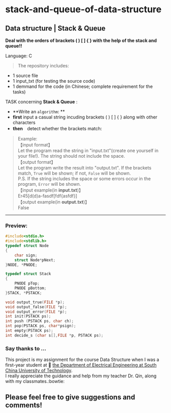 # stack-and-queue-of-data-structure
## Data structure | Stack & Queue
__Deal with the orders of brackets ( ) [ ] { } with the help of the stack and queue!!__


Language: C </br>
> The repository includes:
* 1 source file
* 1 input_txt (for testing the source code)
* 1 demmand for the code (in Chinese; complete requirement for the tasks)

TASK concerning **Stack & Queue** :</br>
*   **Write an `algorithm`: **
*  __first__ input a casual string incuding brackets ( ) [ ] { } along with other characters
*  __then__　detect whether the brackets match:

>Example:  
【input format】  
Let the program read the string in "input.txt"(create one yourself in your file!). The string should not include the space.  
【output format】  
Let the program write the result into "output.txt". If the brackets match, `True` will be shown; if not, `False` will be shown.  
P.S. If the string includes the space or some errors occur in the program, `Error` will be shown.  
【input example(in __input.txt__)】  
Er45[d(d)a-fasdf[fdf{asfdf}]  
【output example(in __output.txt__)】   
False

***

### Preview:

```c
#include<stdio.h>
#include<stdlib.h>
typedef struct Node
{
	char sign;
	struct Node*pNext;
}NODE, *PNODE;

typedef struct Stack
{
	PNODE pTop;
	PNODE pBottom;
}STACK, *PSTACK;

void output_true(FILE *p);
void output_false(FILE *p);
void output_error(FILE *p);
int init(PSTACK ps);
int push (PSTACK ps, char ch);
int pop(PSTACK ps, char*psign);
int empty(PSTACK ps);
int decide_s (char s[],FILE *p, PSTACK ps);


```

### Say thanks to ...
This project is my assignment for the course Data Structure when I was a first-year student at :blue_book: [the Department of Electrical Engineering at South China University of Technology](http://www.scut.edu.cn/ee/). </br>
I really appreciate the guidance and help from my teacher Dr. Qin, along with my classmates.:bowtie:

## Please feel free to give suggestions and comments!
